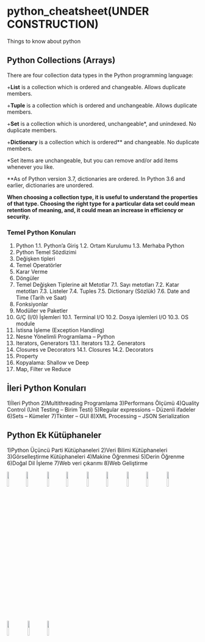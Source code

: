 # python_cheatsheet(UNDER CONSTRUCTION)
Things to know about python

<h2>Python Collections (Arrays)</h2>
There are four collection data types in the Python programming language:

+<b>List</b> is a collection which is ordered and changeable. Allows duplicate members.

+<b>Tuple</b> is a collection which is ordered and unchangeable. Allows duplicate members.

+<b>Set</b> is a collection which is unordered, unchangeable*, and unindexed. No duplicate members.

+<b>Dictionary</b> is a collection which is ordered** and changeable. No duplicate members.

*Set items are unchangeable, but you can remove and/or add items whenever you like.

**As of Python version 3.7, dictionaries are ordered. In Python 3.6 and earlier, dictionaries are unordered.

<b>When choosing a collection type, it is useful to understand the properties of that type. Choosing the right type for a particular data set could mean retention of meaning, and, it could mean an increase in efficiency or security.</b>

<h3>Temel Python Konuları</h3>

1. Python
1.1. Python’a Giriş
1.2. Ortam Kurulumu
1.3. Merhaba Python
2. Python Temel Sözdizimi
3. Değişken tipleri
4. Temel Operatörler
5. Karar Verme
6. Döngüler
7. Temel Değişken Tiplerine ait Metotlar
7.1. Sayı metotları
7.2. Katar metotları
7.3. Listeler
7.4. Tuples
7.5. Dictionary (Sözlük)
7.6. Date and Time (Tarih ve Saat)
8. Fonksiyonlar
9. Modüller ve Paketler
10. G/Ç (I/0) İşlemleri
10.1. Terminal I/O
10.2. Dosya işlemleri I/O
10.3. OS module
11. İstisna İşleme (Exception Handling)
12. Nesne Yönelimli Programlama – Python
13. Iterators, Generators
13.1. Iterators
13.2. Generators
14. Closures ve Decorators
14.1. Closures
14.2. Decorators
15. Property
16. Kopyalama: Shallow ve Deep
17. Map, Filter ve Reduce

<h2>İleri Python Konuları</h2>
1)İleri Python
2)Multithreading Programlama
3)Performans Ölçümü
4)Quality Control (Unit Testing – Birim Testi)
5)Regular expressions – Düzenli ifadeler
6)Sets – Kümeler
7)Tkinter – GUI
8)XML Processing – JSON Serialization

<h2>Python Ek Kütüphaneler</h2>
1)Python Üçüncü Parti Kütüphaneleri
2)Veri Bilimi Kütüphaneleri
3)Görselleştirme Kütüphaneleri
4)Makine Öğrenmesi
5)Derin Öğrenme
6)Doğal Dil İşleme
7)Web veri çıkarımı
8)Web Geliştirme



<img src="https://github.com/mustafasbahar59/python_cheatsheet/assets/117897880/72b934e8-3a07-4fd0-8629-5942b9e41c04" width=10% height=10%><img src="https://github.com/mustafasbahar59/python_cheatsheet/assets/117897880/d7d80d6d-ce32-40de-ac1f-342cb6ea6988" width=10% height=10%>
<img src="https://github.com/mustafasbahar59/python_cheatsheet/assets/117897880/3efaaf78-baf8-4b5e-ae01-f68f55b74894" width=10% height=10%><img src="https://github.com/mustafasbahar59/python_cheatsheet/assets/117897880/9683aa72-9e25-456a-bdf9-f0fc90561f26" width=10% height=10%>
<img src="https://github.com/mustafasbahar59/python_cheatsheet/assets/117897880/a66dbf5a-18f6-475e-b018-480afc5934e3" width=10% height=10%><img src="https://github.com/mustafasbahar59/python_cheatsheet/assets/117897880/956c6894-ccd6-4ef9-9504-dc527c17ef82" width=10% height=10%>
<img src="https://github.com/mustafasbahar59/python_cheatsheet/assets/117897880/b91b8e68-2f58-45cc-be5b-b3a084592513" width=10% height=10%><img src="https://github.com/mustafasbahar59/python_cheatsheet/assets/117897880/282b7d07-1f4b-4e3b-b90a-9e64ddab6b5b" width=10% height=10%>
<img src="https://github.com/mustafasbahar59/python_cheatsheet/assets/117897880/7d1755bd-b6ea-480e-8cfd-64a30ec9e55d" width=10% height=10%><img src="https://github.com/mustafasbahar59/python_cheatsheet/assets/117897880/c3c669c6-007f-444c-a3a6-52e33bb8aa2e" width=10% height=10%>
<img src="https://github.com/mustafasbahar59/python_cheatsheet/assets/117897880/829a7f5f-a5c2-4b05-9c7b-b5a26ff6858e" width=10% height=10%><img src="https://github.com/mustafasbahar59/python_cheatsheet/assets/117897880/c04dfb32-d3de-461a-9edd-130b7904f4ae" width=10% height=10%>










